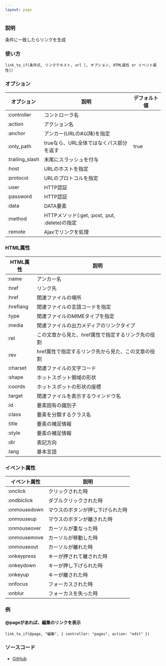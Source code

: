 ```yaml
---
layout: page
---
```

### 説明
条件に一致したらリンクを生成

### 使い方
    link_to_if(条件式, リンクテキスト, url [, オプション, HTML属性 or イベント属性])

### オプション

オプション           | 説明                                      | デフォルト値
----------------|------------------------------------------|-------
:controller     | コントローラ名                                  |
:action         | アクション名                                   |
:anchor         | アンカー(URLの#以降)を指定                      |
:only_path      | trueなら、URL全体ではなくパス部分を返す              | true
:trailing_slash | 末尾にスラッシュを付与                           |
:host           | URLのホストを指定                              |
:protocol       | URLのプロトコルを指定                            |
:user           | HTTP認証                                  |
:password       | HTTP認証                                  |
:data           | DATA要素                                  |
:method         | HTTPメソッド(:get, :post, :put, :delete)の指定 |
:remote         | Ajaxでリンクを処理                             |

### HTML属性

HTML属性     | 説明
----------|------------------------------------------
:name     | アンカー名
:href     | リンク先
:href     | 関連ファイルの場所
:hreflang | 関連ファイルの言語コードを指定
:type     | 関連ファイルのMIMEタイプを指定
:media    | 関連ファイルの出力メディアのリンクタイプ
:rel      | この文章から見た、href属性で指定するリンク先の役割
:rev      | href属性で指定するリンク先から見た、この文章の役割
:charset  | 関連ファイルの文字コード
:shape    | ホットスポット領域の形状
:coords   | ホットスポットの形状の座標
:target   | 関連ファイルを表示するウインドウ名
:id       | 要素固有の識別子
:class    | 要素を分類するクラス名
:title    | 要素の補足情報
:style    | 要素の補足情報
:dir      | 表記方向
:lang     | 基本言語

### イベント属性

イベント属性     | 説明
-------------|--------------------
:onclick     | クリックされた時
:ondblclick  | ダブルクリックされた時
:onmousedown | マウスのボタンが押し下げられた時
:onmouseup   | マウスのボタンが離された時
:onmouseover | カーソルが重なった時
:onmousemove | カーソルが移動した時
:onmouseout  | カーソルが離れた時
:onkeypress  | キーが押されて離された時
:onkeydown   | キーが押し下げられた時
:onkeyup     | キーが離された時
:onfocus     | フォーカスされた時
:onblur      | フォーカスを失った時

### 例
#### @pageがあれば、編集のリンクを表示
    link_to_if(@page, "編集", { controller: "pages", action: "edit" })

### ソースコード
* [GitHub](https://github.com/rails/rails/blob/f33d52c95217212cbacc8d5e44b5a8e3cdc6f5b3/actionview/lib/action_view/helpers/url_helper.rb#L432)